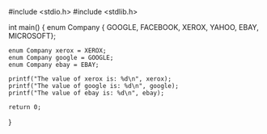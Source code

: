 #include <stdio.h>
#include <stdlib.h>

int main()
{
    enum Company { GOOGLE, FACEBOOK, XEROX, YAHOO, EBAY, MICROSOFT};

    enum Company xerox = XEROX;
    enum Company google = GOOGLE;
    enum Company ebay = EBAY;

    printf("The value of xerox is: %d\n", xerox);
    printf("The value of google is: %d\n", google);
    printf("The value of ebay is: %d\n", ebay);

    return 0;
}
